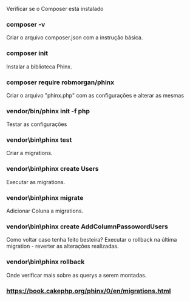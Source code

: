 Verificar se o Composer está instalado
### composer -v

Criar o arquivo composer.json com a instrução básica.
### composer init

Instalar a biblioteca Phinx.
### composer require robmorgan/phinx

Criar o arquivo "phinx.php" com as configurações e alterar as mesmas
### vendor/bin/phinx init -f php

Testar as configurações
### vendor\bin\phinx test

Criar a migrations.
### vendor\bin\phinx create Users

Executar as migrations.
### vendor\bin\phinx migrate

Adicionar Coluna a migrations.
### vendor\bin\phinx create AddColumnPassowordUsers

Como voltar caso tenha feito besteira?
Executar o rollback na última migration - reverter as alterações realizadas.
### vendor\bin\phinx rollback

Onde verificar mais sobre as querys a serem montadas.
### https://book.cakephp.org/phinx/0/en/migrations.html